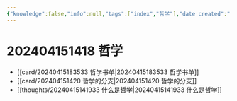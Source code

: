 ```yaml
---
{"knowledge":false,"info":null,"tags":["index","哲学"],"date created":"2023-08-08T12:54:06+08:00","date modified":"2024-07-18T14:41:42+08:00","dg-publish":true,"permalink":"/000 Topic Index/202404151418 哲学/","dgPassFrontmatter":true,"noteIcon":"2","created":"2023-08-08T12:54:06+08:00","updated":"2024-07-18T14:41:42+08:00"}
---
```



# 202404151418 哲学

- [[card/20240415183533 哲学书单\|20240415183533 哲学书单]]
- [[card/202404151420 哲学的分支\|202404151420 哲学的分支]]
- [[thoughts/20240415141933 什么是哲学\|20240415141933 什么是哲学]]
